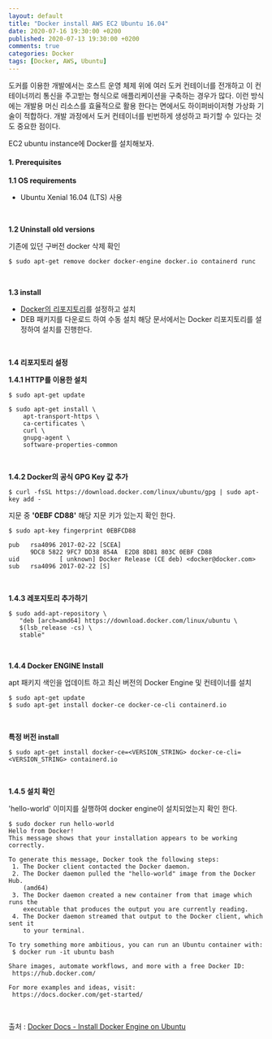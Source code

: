 ```yaml
---
layout: default
title: "Docker install AWS EC2 Ubuntu 16.04"
date: 2020-07-16 19:30:00 +0200
published: 2020-07-13 19:30:00 +0200
comments: true
categories: Docker
tags: [Docker, AWS, Ubuntu]
---
```



도커를 이용한 개발에서는 호스트 운영 체제 위에 여러 도커 컨테이너를 전개하고 이 컨테이너끼리 통신을
주고받는 형식으로 애플리케이션을 구축하는 경우가 많다. 이런 방식에는 개발용 머신 리소스를 효율적으로 활용
한다는 면에서도 하이퍼바이저형 가상화 기술이 적합하다. 개발 과정에서 도커 컨테이너를 빈번하게 생성하고
파기할 수 있다는 것도 중요한 점이다. 

EC2 ubuntu instance에 Docker를 설치해보자.

<!--more-->

#### 1. Prerequisites
**1.1 OS requirements**
* Ubuntu Xenial 16.04 (LTS) 사용
<br/>

**1.2 Uninstall old versions**

기존에 있던 구버전 docker 삭제 확인
```
$ sudo apt-get remove docker docker-engine docker.io containerd runc
```
<br/>

**1.3 install**
* [Docker의 리포지토리](https://docs.docker.com/engine/install/ubuntu/#install-using-the-repository)를 설정하고 설치
* DEB 패키지를 다운로드 하여 수동 설치
해당 문서에서는 Docker 리포지토리를 설정하여 설치를 진행한다.

<br/>

**1.4 리포지토리 설정**

**1.4.1 HTTP를 이용한 설치**

```
$ sudo apt-get update
```
```
$ sudo apt-get install \
    apt-transport-https \
    ca-certificates \
    curl \
    gnupg-agent \
    software-properties-common
```
<br/>

**1.4.2 Docker의 공식 GPG Key 값 추가**
```
$ curl -fsSL https://download.docker.com/linux/ubuntu/gpg | sudo apt-key add -
```
지문 중 **'0EBF CD88'** 해당 지문 키가 있는지 확인 한다.

```
$ sudo apt-key fingerprint 0EBFCD88

pub   rsa4096 2017-02-22 [SCEA]
      9DC8 5822 9FC7 DD38 854A  E2D8 8D81 803C 0EBF CD88
uid           [ unknown] Docker Release (CE deb) <docker@docker.com>
sub   rsa4096 2017-02-22 [S]
```
<br/>

**1.4.3 레포지토리 추가하기**
```
$ sudo add-apt-repository \
   "deb [arch=amd64] https://download.docker.com/linux/ubuntu \
   $(lsb_release -cs) \
   stable"
```
<br/>

**1.4.4 Docker ENGINE Install**

apt 패키지 색인을 업데이트 하고 최신 버전의 Docker Engine 및 컨테이너를 설치
```
$ sudo apt-get update
$ sudo apt-get install docker-ce docker-ce-cli containerd.io
```
<br/>

**특정 버전 install**

```
$ sudo apt-get install docker-ce=<VERSION_STRING> docker-ce-cli=<VERSION_STRING> containerd.io
```

<br/>


**1.4.5 설치 확인**

'hello-world' 이미지를 실행하여 docker engine이 설치되었는지 확인 한다.
```
$ sudo docker run hello-world
Hello from Docker!
This message shows that your installation appears to be working correctly.

To generate this message, Docker took the following steps:
 1. The Docker client contacted the Docker daemon.
 2. The Docker daemon pulled the "hello-world" image from the Docker Hub.
    (amd64)
 3. The Docker daemon created a new container from that image which runs the
    executable that produces the output you are currently reading.
 4. The Docker daemon streamed that output to the Docker client, which sent it
    to your terminal.

To try something more ambitious, you can run an Ubuntu container with:
 $ docker run -it ubuntu bash

Share images, automate workflows, and more with a free Docker ID:
 https://hub.docker.com/

For more examples and ideas, visit:
 https://docs.docker.com/get-started/
```
<br/>

출처 : [Docker Docs - Install Docker Engine on Ubuntu](https://docs.docker.com/engine/install/ubuntu/)
